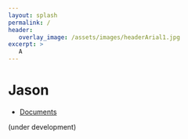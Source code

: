 ```yaml
---
layout: splash
permalink: /
header:
   overlay_image: /assets/images/headerArial1.jpg
excerpt: >
   A 
---
```

# Jason

- [Documents](http://jason-lang.github.io/jason/doc/)

(under development)
